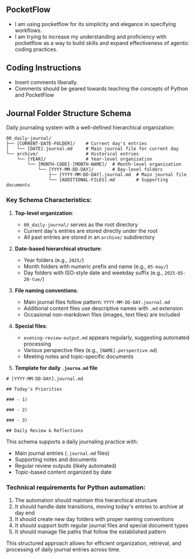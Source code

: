 ## PocketFlow

- I am using pocketflow for its simplicity and elegance in specifying workflows.
- I am trying to increase my understanding and proficiency with pocketflow as a way to build skills and expand effectiveness of agentic coding practices.

## Coding Instructions

- Insert comments liberally.
- Comments should be geared towards teaching the concepts of Python and PocketFlow

## Journal Folder Structure Schema

Daily journaling system with a well-defined hierarchical organization:

```
00_daily-journal/
├── [CURRENT-DATE-FOLDER]/    # Current day's entries
│   └── [DATE].journal.md     # Main journal file for current day
└── archive/                  # Historical entries
    └── [YEAR]/               # Year-level organization
        └── [MONTH-CODE]-[MONTH-NAME]/  # Month-level organization
            └── [YYYY-MM-DD-DAY]/       # Day-level folders
                ├── [YYYY-MM-DD-DAY].journal.md  # Main journal file
                └── [ADDITIONAL-FILES].md        # Supporting documents
```

### Key Schema Characteristics:

1. **Top-level organization**:

   - `00_daily-journal/` serves as the root directory
   - Current day's entries are stored directly under the root
   - All past entries are stored in an `archive/` subdirectory

2. **Date-based hierarchical structure**:

   - Year folders (e.g., `2025/`)
   - Month folders with numeric prefix and name (e.g., `05-may/`)
   - Day folders with ISO-style date and weekday suffix (e.g., `2025-05-20-tue/`)

3. **File naming conventions**:

   - Main journal files follow pattern: `YYYY-MM-DD-DAY.journal.md`
   - Additional content files use descriptive names with `.md` extension
   - Occasional non-markdown files (images, text files) are included

4. **Special files**:

   - `evening-review-output.md` appears regularly, suggesting automated processing
   - Various perspective files (e.g., `[NAME].perspective.md`)
   - Meeting notes and topic-specific documents

5. **Template for daily `.journa.md` file**

```
# [YYYY-MM-DD-DAY].journal.md

## Today's Priorities

### - 1)

### - 2)

### - 3)

## Daily Review & Reflections
```

This schema supports a daily journaling practice with:

- Main journal entries (`.journal.md` files)
- Supporting notes and documents
- Regular review outputs (likely automated)
- Topic-based content organized by date

### Technical requirements for Python automation:

1. The automation should maintain this hierarchical structure
2. It should handle date transitions, moving today's entries to archive at day end
3. It should create new day folders with proper naming conventions
4. It should support both regular journal files and special document types
5. It should manage file paths that follow the established pattern

This structured approach allows for efficient organization, retrieval, and processing of daily journal entries across time.
